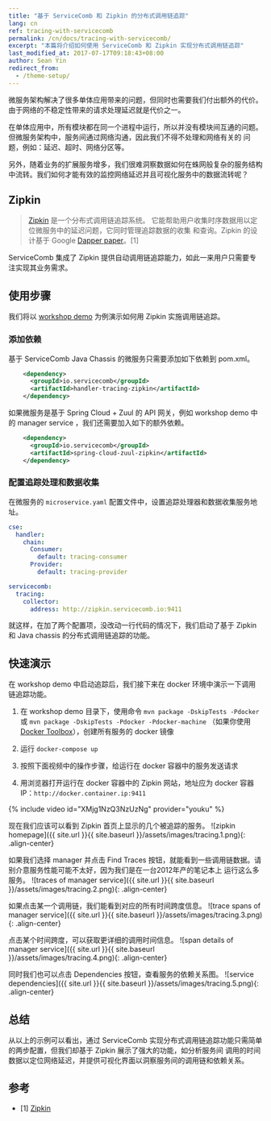 ```yaml
---
title: "基于 ServiceComb 和 Zipkin 的分布式调用链追踪"
lang: cn
ref: tracing-with-servicecomb
permalink: /cn/docs/tracing-with-servicecomb/
excerpt: "本篇将介绍如何使用 ServiceComb 和 Zipkin 实现分布式调用链追踪"
last_modified_at: 2017-07-17T09:18:43+08:00
author: Sean Yin
redirect_from:
  - /theme-setup/
---
```


微服务架构解决了很多单体应用带来的问题，但同时也需要我们付出额外的代价。由于网络的不稳定性带来的请求处理延迟就是代价之一。

在单体应用中，所有模块都在同一个进程中运行，所以并没有模块间互通的问题。但微服务架构中，服务间通过网络沟通，因此我们不得不处理和网络有关的
问题，例如：延迟、超时、网络分区等。

另外，随着业务的扩展服务增多，我们很难洞察数据如何在蛛网般复杂的服务结构中流转。我们如何才能有效的监控网络延迟并且可视化服务中的数据流转呢？

## Zipkin
> [Zipkin](http://zipkin.io/) 是一个分布式调用链追踪系统。 它能帮助用户收集时序数据用以定位微服务中的延迟问题，它同时管理追踪数据的收集
和查询。Zipkin 的设计基于 Google [Dapper paper](http://research.google.com/pubs/pub36356.html)。[1]

ServiceComb 集成了 Zipkin 提供自动调用链追踪能力，如此一来用户只需要专注实现其业务需求。 

## 使用步骤
我们将以 [workshop demo](https://github.com/ServiceComb/LinuxCon-Beijing-WorkShop) 为例演示如何用 Zipkin 实施调用链追踪。

### 添加依赖
基于 ServiceComb Java Chassis 的微服务只需要添加如下依赖到 pom.xml。
```xml
    <dependency>
      <groupId>io.servicecomb</groupId>
      <artifactId>handler-tracing-zipkin</artifactId>
    </dependency>

```

如果微服务是基于 Spring Cloud + Zuul 的 API 网关，例如 workshop demo 中的 manager service ，我们还需要加入如下的额外依赖。
```xml
    <dependency>
      <groupId>io.servicecomb</groupId>
      <artifactId>spring-cloud-zuul-zipkin</artifactId>
    </dependency>
```

### 配置追踪处理和数据收集
在微服务的 `microservice.yaml` 配置文件中，设置追踪处理器和数据收集服务地址。
```yaml
cse:
  handler:
    chain:
      Consumer:
        default: tracing-consumer
      Provider:
        default: tracing-provider

servicecomb:
  tracing:
    collector:
      address: http://zipkin.servicecomb.io:9411
```

就这样，在加了两个配置项，没改动一行代码的情况下，我们启动了基于 Zipkin 和 Java chassis 的分布式调用链追踪的功能。

## 快速演示
在 workshop demo 中启动追踪后，我们接下来在 docker 环境中演示一下调用链追踪功能。
1. 在 workshop demo 目录下，使用命令 `mvn package -DskipTests -Pdocker` 或 `mvn package -DskipTests -Pdocker -Pdocker-machine`
（如果你使用 [Docker Toolbox](https://www.docker.com/products/docker-toolbox)），创建所有服务的 docker 镜像  

2. 运行 `docker-compose up`

3. 按照下面视频中的操作步骤，给运行在 docker 容器中的服务发送请求

4. 用浏览器打开运行在 docker 容器中的 Zipkin 网站，地址应为 docker 容器IP：`http://docker.container.ip:9411`

{% include video id="XMjg1NzQ3NzUzNg" provider="youku" %}

现在我们应该可以看到 Zipkin 首页上显示的几个被追踪的服务。
![zipkin homepage]({{ site.url }}{{ site.baseurl }}/assets/images/tracing.1.png){: .align-center}

如果我们选择 manager 并点击 Find Traces 按钮，就能看到一些调用链数据。请别介意服务性能可能不太好，因为我们是在一台2012年产的笔记本上
运行这么多服务。
![traces of manager service]({{ site.url }}{{ site.baseurl }}/assets/images/tracing.2.png){: .align-center}

如果点击某一个调用链，我们能看到对应的所有时间跨度信息。
![trace spans of manager service]({{ site.url }}{{ site.baseurl }}/assets/images/tracing.3.png){: .align-center}

点击某个时间跨度，可以获取更详细的调用时间信息。
![span details of manager service]({{ site.url }}{{ site.baseurl }}/assets/images/tracing.4.png){: .align-center}

同时我们也可以点击 Dependencies 按钮，查看服务的依赖关系图。
![service dependencies]({{ site.url }}{{ site.baseurl }}/assets/images/tracing.5.png){: .align-center}

## 总结
从以上的示例可以看出，通过 ServiceComb 实现分布式调用链追踪功能只需简单的两步配置，但我们却基于 Zipkin 展示了强大的功能，如分析服务间
调用的时间数据以定位网络延迟，并提供可视化界面以洞察服务间的调用链和依赖关系。

## 参考
* [1] [Zipkin](http://zipkin.io/)
